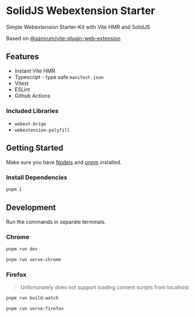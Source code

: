 # SolidJS Webextension Starter

Simple Webextension Starter-Kit with Vite HMR and SolidJS

Based on [@samrum/vite-plugin-web-extension](https://github.com/samrum/vite-plugin-web-extension)

## Features

- Instant Vite HMR
- Typescript - type safe `manifest.json`
- Vitest
- ESLint
- Github Actions

### Included Libraries

- `webext-brige`
- `webextension-polyfill`

## Getting Started

Make sure you have [Nodejs](https://nodejs.org/en/)
and [pnpm](https://pnpm.js.org/) installed.

### Install Dependencies

```sh
pnpm i
```

## Development

Run the commands in separate terminals.

### Chrome

```sh
pnpm run dev
```

```sh
pnpm run serve:chrome
```

### Firefox

> Unfortunately does not support loading content scripts from localhost

```sh
pnpm run build:watch
```

```sh
pnpm run serve:firefox
```
